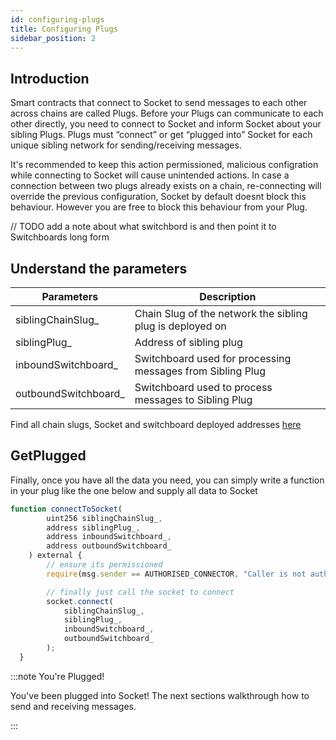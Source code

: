 ```yaml
---
id: configuring-plugs
title: Configuring Plugs
sidebar_position: 2
---
```

## Introduction

Smart contracts that connect to Socket to send messages to each other across chains are called Plugs. Before your Plugs can communicate to each other directly, you need to connect to Socket and inform Socket about your sibling Plugs. Plugs must “connect” or get “plugged into” Socket for each unique sibling network for sending/receiving messages.  

It's recommended to keep this action permissioned, malicious configration while connecting to Socket will cause unintended actions. In case a connection between two plugs already exists on a chain, re-connecting will override the previous configuration, Socket by default doesnt block this behaviour. However you are free to block this behaviour from your Plug.

// TODO add a note about what switchbord is and then point it to Switchboards long form

## Understand the parameters
| Parameters | Description |
| --- | --- |
| siblingChainSlug_ | Chain Slug of the network the sibling plug is deployed on |
| siblingPlug_ | Address of sibling plug |
| inboundSwitchboard_ | Switchboard used for processing messages from Sibling Plug |
| outboundSwitchboard_ | Switchboard used to process messages to Sibling Plug |

Find all chain slugs, Socket and switchboard deployed addresses [here](../Deployments.md)

## GetPlugged

Finally, once you have all the data you need, you can simply write a function in your plug like the one below and supply all data to Socket

```javascript
function connectToSocket(
        uint256 siblingChainSlug_,
        address siblingPlug_,
        address inboundSwitchboard_,
        address outboundSwitchboard_
    ) external {
        // ensure its permissioned
        require(msg.sender == AUTHORISED_CONNECTOR, "Caller is not authorised to make make connections");

        // finally just call the socket to connect 
        socket.connect(
            siblingChainSlug_,
            siblingPlug_,
            inboundSwitchboard_,
            outboundSwitchboard_
        );
  }
```


:::note You're Plugged!

You've been plugged into Socket! The next sections walkthrough how to send and receiving messages.

:::
